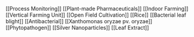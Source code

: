 [[Process Monitoring]]
[[Plant-made Pharmaceuticals]]
[[Indoor Farming]]
[[Vertical Farming Unit]]
[[Open Field Cultivation]]
[[Rice]]
[[Bacterial leaf blight]]
[[Antibacterial]]
[[Xanthomonas oryzae pv. oryzae]]
[[Phytopathogen]]
[[Silver Nanoparticles]]
[[Leaf Extract]]
